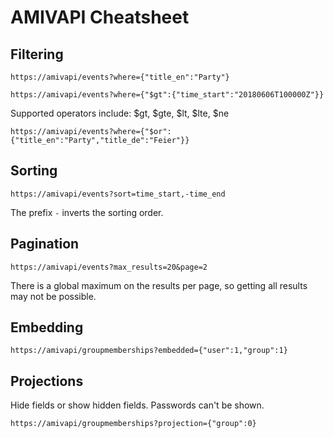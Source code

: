 # AMIVAPI Cheatsheet

## Filtering

```
https://amivapi/events?where={"title_en":"Party"}
```

```
https://amivapi/events?where={"$gt":{"time_start":"20180606T100000Z"}}
```

Supported operators include: $gt, $gte, $lt, $lte, $ne

```
https://amivapi/events?where={"$or":{"title_en":"Party","title_de":"Feier"}}
```

## Sorting

```
https://amivapi/events?sort=time_start,-time_end
```

The prefix ```-``` inverts the sorting order.

## Pagination

```
https://amivapi/events?max_results=20&page=2
```

There is a global maximum on the results per page, so getting all results may not be possible.

## Embedding

```
https://amivapi/groupmemberships?embedded={"user":1,"group":1}
```

## Projections

Hide fields or show hidden fields. Passwords can't be shown.

```
https://amivapi/groupmemberships?projection={"group":0}
```